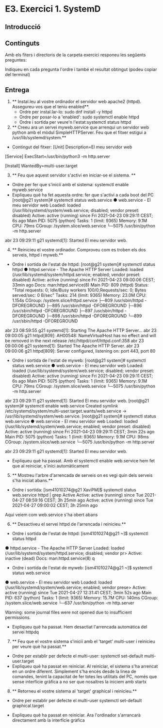 # E3. Exercici 1. SystemD

## Introducció

## Continguts

Amb els fiters i directoris de la carpeta exercici responeu les segûents preguntes:

Indiqueu en cada pregunta l'ordre i també el resultat obtingut (podeu copiar del terminal)

## Entrega

1. ** Instal.leu al vostre ordinador el servidor web apache2 (httpd). Assegureu-vos que el teniu enabled**.
   - Ordre per instal.lar-lo: sudo dnf install -y httpd
   - Ordre per posar-lo a 'enabled': sudo systemctl enable httpd
   - Ordre i sortida per veure'n l'estat:systemctl status httpd
2. ** Creeu ara un servei myweb.service que arrenqui un servidor web python amb el mòdul SimpleHTTPServer. Feu que el fitxer estigui a /usr/lib/systemd/system.**
  - Contingut del fitxer:
[Unit]
Description=El meu servidor web

[Service]
ExecStart=/usr/bin/python3 -m http.server

[Install]
WantedBy=multi-user.target

3. ** Feu que aquest servidor s'activi en iniciar-se el sistema. **
  - Ordre per fer que s'iniciï amb el sistema: systemctl enable myweb.service
  - Expliqueu què ha fet aquesta ordre: fer que s'activi a cada boot del PC
  [root@g21 system]# systemctl status web.service
● web.service - El meu servidor web
     Loaded: loaded (/usr/lib/systemd/system/web.service; disabled; vendor preset: disabled)
     Active: active (running) since Fri 2021-04-23 09:29:11 CEST; 6s ago
   Main PID: 5075 (python)
      Tasks: 1 (limit: 9365)
     Memory: 9.1M
        CPU: 79ms
     CGroup: /system.slice/web.service
             └─5075 /usr/bin/python -m http.server

abr 23 09:29:11 g21 systemd[1]: Started El meu servidor web.

  
4. ** Reinicieu el vostre ordinador. Comproveu com es troben els dos serveis, httpd i myweb.**
  - Ordre i sortida de l'estat de httpd:
  [root@g21 system]# systemctl status httpd
● httpd.service - The Apache HTTP Server
     Loaded: loaded (/usr/lib/systemd/system/httpd.service; enabled; vendor preset: disabled)
     Active: active (running) since Fri 2021-04-23 09:00:06 CEST; 33min ago
       Docs: man:httpd.service(8)
   Main PID: 809 (httpd)
     Status: "Total requests: 0; Idle/Busy workers 100/0;Requests/sec: 0; Bytes served/sec:   0 B/sec"
      Tasks: 214 (limit: 9365)
     Memory: 23.0M
        CPU: 1.154s
     CGroup: /system.slice/httpd.service
             ├─809 /usr/sbin/httpd -DFOREGROUND
             ├─895 /usr/sbin/httpd -DFOREGROUND
             ├─896 /usr/sbin/httpd -DFOREGROUND
             ├─897 /usr/sbin/httpd -DFOREGROUND
             ├─898 /usr/sbin/httpd -DFOREGROUND
             └─899 /usr/sbin/httpd -DFOREGROUND

abr 23 08:59:55 g21 systemd[1]: Starting The Apache HTTP Server...
abr 23 09:00:05 g21 httpd[809]: AH00548: NameVirtualHost has no effect and will be removed in the next release /etc/httpd/conf/httpd.conf:358
abr 23 09:00:06 g21 systemd[1]: Started The Apache HTTP Server.
abr 23 09:00:06 g21 httpd[809]: Server configured, listening on: port 443, port 80

  - Ordre i sortida de l'estat de myweb:
  [root@g21 system]# systemctl status web.service
● web.service - El meu servidor web
     Loaded: loaded (/usr/lib/systemd/system/web.service; disabled; vendor preset: disabled)
     Active: active (running) since Fri 2021-04-23 09:29:11 CEST; 6s ago
   Main PID: 5075 (python)
      Tasks: 1 (limit: 9365)
     Memory: 9.1M
        CPU: 79ms
     CGroup: /system.slice/web.service
             └─5075 /usr/bin/python -m http.server

abr 23 09:29:11 g21 systemd[1]: Started El meu servidor web.
[root@g21 system]# systemctl enable web.service
Created symlink /etc/systemd/system/multi-user.target.wants/web.service → /usr/lib/systemd/system/web.service.
[root@g21 system]# systemctl status web.service
● web.service - El meu servidor web
     Loaded: loaded (/usr/lib/systemd/system/web.service; enabled; vendor preset: disabled)
     Active: active (running) since Fri 2021-04-23 09:29:11 CEST; 3min 22s ago
   Main PID: 5075 (python)
      Tasks: 1 (limit: 9365)
     Memory: 9.1M
        CPU: 98ms
     CGroup: /system.slice/web.service
             └─5075 /usr/bin/python -m http.server

abr 23 09:29:11 g21 systemd[1]: Started El meu servidor web.

  - Expliqueu què ha passat.
  Amb el systemctl enable web.service hem fet que al reiniciar, s'inici automàticament

5. ** Mostreu l'arbre d'arrencada de serveis on es vegi quin dels serveis s'ha iniciat abans.**
  - Ordre i sortida:
  [ism41010274@g21 XaviPM]$ systemctl status web.service httpd | grep Active
    Active: active (running) since Tue 2021-04-27 08:59:16 CEST; 3h 25min ago
    Active: active (running) since Tue 2021-04-27 09:00:02 CEST; 3h 25min ago

Aqui veiem com web.service s'ha obert abans
  
6. ** Desactiveu el servei httpd de l'arrencada i reinicieu.**
  - Ordre i sortida de l'estat de httpd:
  [ism41010274@g21 ~]$ systemctl status httpd

  ● httpd.service - The Apache HTTP Server
     Loaded: loaded (/usr/lib/systemd/system/httpd.service; disabled; vendor pr>
     Active: inactive (dead)
       Docs: man:httpd.service(8)
q
  - Ordre i sortida de l'estat de myweb:
  [ism41010274@g21 ~]$ systemctl status web.service

  ● web.service - El meu servidor web
     Loaded: loaded (/usr/lib/systemd/system/web.service; enabled; vendor prese>
     Active: active (running) since Tue 2021-04-27 12:31:41 CEST; 3min 52s ago
   Main PID: 637 (python)
      Tasks: 1 (limit: 9365)
     Memory: 15.7M
        CPU: 140ms
     CGroup: /system.slice/web.service
             └─637 /usr/bin/python -m http.server

Warning: some journal files were not opened due to insufficient permissions.

  - Expliqueu què ha passat.
  Hem desactiat l'arrencada automàtica del servei httpdq

7. ** Feu que el vostre sistema s'iniciï amb el 'target' multi-user i reinicieu per veure què ha passat.**
  - Ordre per establir per defecte el multi-user: 
  systemctl set-default multi-user.target
  - Expliqueu què ha passat en reiniciar.
  Al reiniciar, el sistema s'ha arrencat en un ordre diferent.
  Simplement s'ha encès desde la linea de comandes, tenint la capacitat de fer totes les utilitats del PC, nomès que sense interfície gràfica a no ser que nosaltres la iniciem amb startx
  
8. ** Retorneu el vostre sistema al 'target' graphical i reinicieu.**
  - Ordre per establir per defecte el multi-user
  systemctl set-default graphical.target
  
  - Expliqueu què ha passat en reiniciar.
  Ara l'ordinador s'arrancarà directament amb la interfície gràfica
